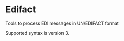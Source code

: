 Edifact
=======

Tools to process EDI messages in UN/EDIFACT format

Supported syntax is version 3.
